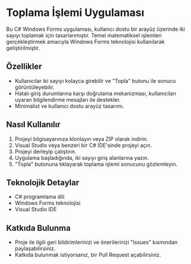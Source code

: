 # Toplama İşlemi Uygulaması

Bu C# Windows Forms uygulaması, kullanıcı dostu bir arayüz üzerinde iki sayıyı toplamak için tasarlanmıştır. Temel matematiksel işlemleri gerçekleştirmek amacıyla Windows Forms teknolojisi kullanılarak geliştirilmiştir.

## Özellikler

- Kullanıcılar iki sayıyı kolayca girebilir ve "Topla" butonu ile sonucu görüntüleyebilir.
- Hatalı giriş durumlarına karşı doğrulama mekanizması, kullanıcıları uyaran bilgilendirme mesajları ile destekler.
- Minimalist ve kullanıcı dostu arayüz tasarımı.

## Nasıl Kullanılır

1. Projeyi bilgisayarınıza klonlayın veya ZIP olarak indirin.
2. Visual Studio veya benzeri bir C# IDE'sinde projeyi açın.
3. Projeyi derleyip çalıştırın.
4. Uygulama başladığında, iki sayıyı giriş alanlarına yazın.
5. "Topla" butonuna tıklayarak toplama işlemi sonucunu gözlemleyin.

## Teknolojik Detaylar

- C# programlama dili
- Windows Forms teknolojisi
- Visual Studio IDE

## Katkıda Bulunma

- Proje ile ilgili geri bildirimlerinizi ve önerilerinizi "Issues" kısmından paylaşabilirsiniz.
- Katkıda bulunmak istiyorsanız, bir Pull Request açabilirsiniz.

